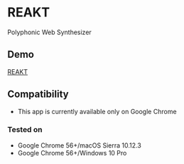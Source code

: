 # REAKT

Polyphonic Web Synthesizer

## Demo

[REAKT](https://nishaya.github.io/reakt/)

## Compatibility

- This app is currently available only on Google Chrome

### Tested on

- Google Chrome 56+/macOS Sierra 10.12.3
- Google Chrome 56+/Windows 10 Pro
